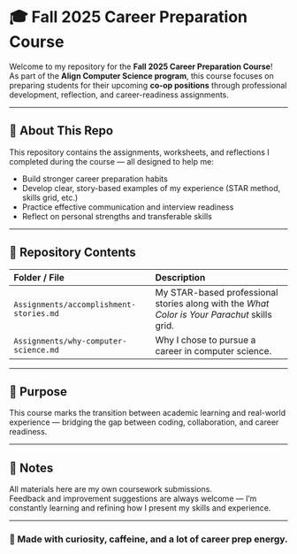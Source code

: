 # 🎓 Fall 2025 Career Preparation Course

Welcome to my repository for the **Fall 2025 Career Preparation Course**!  
As part of the **Align Computer Science program**, this course focuses on preparing students for their upcoming **co-op positions** through professional development, reflection, and career-readiness assignments.

---

## 🧠 About This Repo

This repository contains the assignments, worksheets, and reflections I completed during the course — all designed to help me:

- Build stronger career preparation habits  
- Develop clear, story-based examples of my experience (STAR method, skills grid, etc.)  
- Practice effective communication and interview readiness  
- Reflect on personal strengths and transferable skills  

---

## 📁 Repository Contents

| Folder / File | Description |
| :--------------------------------------------- | :----------------------------------------------------------- |
| `Assignments/accomplishment-stories.md` | My STAR-based professional stories along with the *What Color is Your Parachut* skills grid. |
| `Assignments/why-computer-science.md` | Why I chose to pursue a career in computer science. |

---

## 🌱 Purpose

This course marks the transition between academic learning and real-world experience — bridging the gap between coding, collaboration, and career readiness.

---

## 💬 Notes

All materials here are my own coursework submissions.  
Feedback and improvement suggestions are always welcome — I’m constantly learning and refining how I present my skills and experience.

---

### 🖤 Made with curiosity, caffeine, and a lot of career prep energy.
